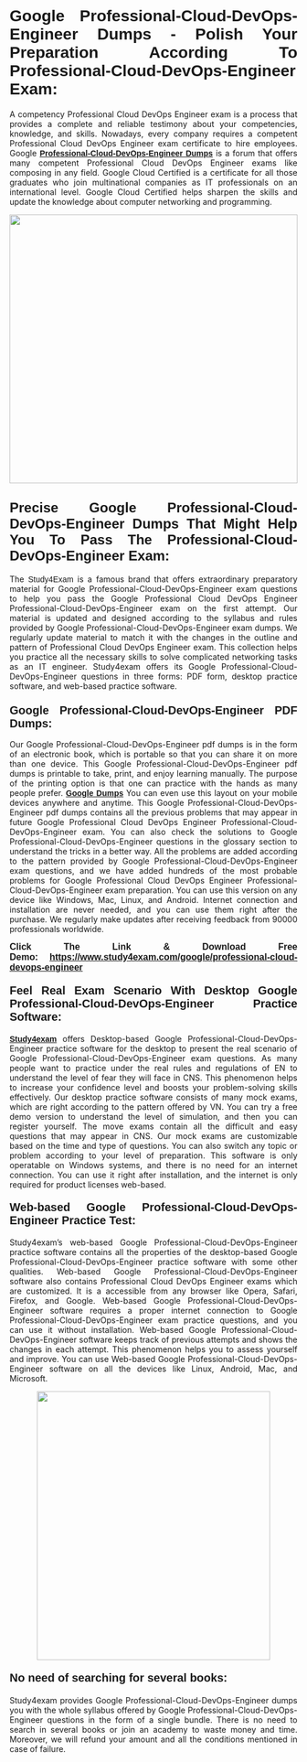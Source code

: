 <h1 style="text-align: justify;"><strong><span style="font-family:Lucida Sans Unicode,Lucida Grande,sans-serif;">Google Professional-Cloud-DevOps-Engineer Dumps - Polish Your Preparation According To Professional-Cloud-DevOps-Engineer Exam:</span></strong></h1>

<p style="text-align: justify;">A competency Professional Cloud DevOps Engineer exam is a process that provides a complete and reliable testimony about your competencies, knowledge, and skills. Nowadays, every company requires a competent Professional Cloud DevOps Engineer exam certificate to hire employees. Google <a href="https://www.study4exam.com/google/professional-cloud-devops-engineer-valid-dumps"><span style="font-family:Verdana,Geneva,sans-serif;"><strong>Professional-Cloud-DevOps-Engineer Dumps</strong></span></a> is a forum that offers many competent Professional Cloud DevOps Engineer exams like composing in any field. Google Cloud Certified is a certificate for all those graduates who join multinational companies as IT professionals on an international level. Google Cloud Certified helps sharpen the skills and update the knowledge about computer networking and programming.</p>

<p style="text-align: justify;"><a href="https://www.study4exam.com/google/professional-cloud-devops-engineer"><img alt="" src="https://www.thequestionanswers.com/wp-content/uploads/2022/06/S4E-Cert-Exams-Questions-Banner.webp" style="width: 100%; height: 470px;" /></a></p>

<h2 style="text-align: justify;"><span style="font-family:Lucida Sans Unicode,Lucida Grande,sans-serif;"><strong><span style="font-size:24px;">Precise Google Professional-Cloud-DevOps-Engineer Dumps That Might Help You To Pass The Professional-Cloud-DevOps-Engineer Exam:</span></strong></span></h2>

<p style="text-align: justify;">The <span style="font-family:Lucida Sans Unicode,Lucida Grande,sans-serif;">Study4Exam</span> is a famous brand that offers extraordinary preparatory material for Google Professional-Cloud-DevOps-Engineer exam questions to help you pass the Google Professional Cloud DevOps Engineer Professional-Cloud-DevOps-Engineer exam on the first attempt. Our material is updated and designed according to the syllabus and rules provided by Google Professional-Cloud-DevOps-Engineer exam dumps. We regularly update material to match it with the changes in the outline and pattern of Professional Cloud DevOps Engineer exam. This collection helps you practice all the necessary skills to solve complicated networking tasks as an IT engineer. Study4exam offers its Google Professional-Cloud-DevOps-Engineer questions in three forms: PDF form, desktop practice software, and web-based practice software. </p>

<h3 style="text-align: justify;"><strong><span style="font-size:20px;"><span style="font-family:Lucida Sans Unicode,Lucida Grande,sans-serif;">Google Professional-Cloud-DevOps-Engineer PDF Dumps:</span></span></strong></h3>

<p style="text-align: justify;">Our Google Professional-Cloud-DevOps-Engineer pdf dumps is in the form of an electronic book, which is portable so that you can share it on more than one device. This Google Professional-Cloud-DevOps-Engineer pdf dumps is printable to take, print, and enjoy learning manually. The purpose of the printing option is that one can practice with the hands as many people prefer. <a href="https://www.study4exam.com/google-exams"><span style="font-family:Lucida Sans Unicode,Lucida Grande,sans-serif;"><strong>Google Dumps</strong></span></a> You can even use this layout on your mobile devices anywhere and anytime. This Google Professional-Cloud-DevOps-Engineer pdf dumps contains all the previous problems that may appear in future Google Professional Cloud DevOps Engineer Professional-Cloud-DevOps-Engineer exam. You can also check the solutions to Google Professional-Cloud-DevOps-Engineer questions in the glossary section to understand the tricks in a better way. All the problems are added according to the pattern provided by Google Professional-Cloud-DevOps-Engineer exam questions, and we have added hundreds of the most probable problems for Google Professional Cloud DevOps Engineer Professional-Cloud-DevOps-Engineer exam preparation. You can use this version on any device like Windows, Mac, Linux, and Android. Internet connection and installation are never needed, and you can use them right after the purchase. We regularly make updates after receiving feedback from 90000 professionals worldwide.</p>

<p style="text-align: justify;"><span style="font-family:Lucida Sans Unicode,Lucida Grande,sans-serif;"><strong><span style="font-size:16px;">Click The Link & Download Free Demo:</span></strong></span> <strong><span style="font-family:Lucida Sans Unicode,Lucida Grande,sans-serif;"><span style="font-size:16px;"><a href="https://www.study4exam.com/google/professional-cloud-devops-engineer">https://www.study4exam.com/google/professional-cloud-devops-engineer</a></span></span></strong></p>

<h4 style="text-align: justify;"><strong><span style="font-family:Lucida Sans Unicode,Lucida Grande,sans-serif;"><span style="font-size:20px;">Feel Real Exam Scenario With Desktop Google Professional-Cloud-DevOps-Engineer Practice Software:</span></span></strong></h4>

<p style="text-align: justify;"><a href="https://www.study4exam.com/"><span style="font-family:Verdana,Geneva,sans-serif;"><strong>Study4exam</strong></span></a> offers Desktop-based Google Professional-Cloud-DevOps-Engineer practice software for the desktop to present the real scenario of Google Professional-Cloud-DevOps-Engineer exam questions. As many people want to practice under the real rules and regulations of EN to understand the level of fear they will face in CNS. This phenomenon helps to increase your confidence level and boosts your problem-solving skills effectively. Our desktop practice software consists of many mock exams, which are right according to the pattern offered by VN. You can try a free demo version to understand the level of simulation, and then you can register yourself. The move exams contain all the difficult and easy questions that may appear in CNS. Our mock exams are customizable based on the time and type of questions. You can also switch any topic or problem according to your level of preparation. This software is only operatable on Windows systems, and there is no need for an internet connection. You can use it right after installation, and the internet is only required for product licenses web-based. </p>

<h4 style="text-align: justify;"><span style="font-family:Lucida Sans Unicode,Lucida Grande,sans-serif;"><strong><span style="font-size:20px;">Web-based Google Professional-Cloud-DevOps-Engineer Practice Test:</span></strong></span></h4>

<p style="text-align: justify;">Study4exam’s web-based Google Professional-Cloud-DevOps-Engineer practice software contains all the properties of the desktop-based Google Professional-Cloud-DevOps-Engineer practice software with some other qualities. Web-based Google Professional-Cloud-DevOps-Engineer software also contains Professional Cloud DevOps Engineer exams which are customized. It is a accessible from any browser like Opera, Safari, Firefox, and Google. Web-based Google Professional-Cloud-DevOps-Engineer software requires a proper internet connection to Google Professional-Cloud-DevOps-Engineer exam practice questions, and you can use it without installation. Web-based Google Professional-Cloud-DevOps-Engineer software keeps track of previous attempts and shows the changes in each attempt. This phenomenon helps you to assess yourself and improve. You can use Web-based Google Professional-Cloud-DevOps-Engineer software on all the devices like Linux, Android, Mac, and Microsoft.</p>

<p style="text-align: center;"><a href="https://www.study4exam.com/google/professional-cloud-devops-engineer"><img alt="" src="https://www.thequestionanswers.com/wp-content/uploads/2022/06/S4E-Cert-Exams-Questions-Discount-Banner.webp" style="width: 90%; height: 470px;" /></a></p>

<h4 style="text-align: justify;"><span style="font-family:Lucida Sans Unicode,Lucida Grande,sans-serif;"><strong><span style="font-size:20px;">No need of searching for several books:</span></strong></span></h4>

<p style="text-align: justify;">Study4exam provides Google Professional-Cloud-DevOps-Engineer dumps you with the whole syllabus offered by Google Professional-Cloud-DevOps-Engineer questions in the form of a single bundle. There is no need to search in several books or join an academy to waste money and time. Moreover, we will refund your amount and all the conditions mentioned in case of failure.</p>
